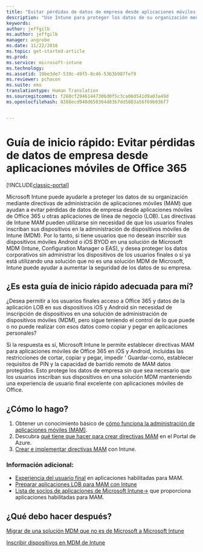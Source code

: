```yaml
---
title: "Evitar pérdidas de datos de empresa desde aplicaciones móviles de Office 365 | Microsoft Docs"
description: "Use Intune para proteger los datos de su organización mediante directivas de administración de aplicaciones móviles (MAM) que ayudan a evitar pérdidas de datos de empresa desde aplicaciones móviles de Office 365 u otras aplicaciones de línea de negocio (LOB)."
keywords: 
author: jeffgilb
ms.author: jeffgilb
manager: angrobe
ms.date: 11/22/2016
ms.topic: get-started-article
ms.prod: 
ms.service: microsoft-intune
ms.technology: 
ms.assetid: 19be3de7-539c-49f5-8c46-5363b987fef9
ms.reviewer: pchacon
ms.suite: ems
translationtype: Human Translation
ms.sourcegitcommit: f268cf29461447306d0f5c3ca06d541d9a03a49d
ms.openlocfilehash: 0288ecd940d650304d83b7dd5803a56f69b936f7


---
```


# <a name="quick-start-guide-prevent-company-data-leaks-from-office-365-mobile-apps"></a>Guía de inicio rápido: Evitar pérdidas de datos de empresa desde aplicaciones móviles de Office 365

[!INCLUDE[classic-portal](../includes/classic-portal.md)]

Microsoft Intune puede ayudarle a proteger los datos de su organización mediante directivas de administración de aplicaciones móviles (MAM) que ayudan a evitar pérdidas de datos de empresa desde aplicaciones móviles de Office 365 u otras aplicaciones de línea de negocio (LOB). Las directivas de Intune MAM pueden utilizarse sin necesidad de que los usuarios finales inscriban sus dispositivos en la administración de dispositivos móviles de Intune (MDM). Por lo tanto, si tiene usuarios que no desean inscribir sus dispositivos móviles Android o iOS BYOD en una solución de Microsoft MDM (Intune, Configuration Manager o EAS), y desea proteger los datos corporativos sin administrar los dispositivos de los usuarios finales o si ya está utilizando una solución que no es una solución MDM de Microsoft, Intune puede ayudar a aumentar la seguridad de los datos de su empresa.   

## <a name="is-this-quick-start-guide-right-for-me"></a>¿Es esta guía de inicio rápido adecuada para mí?
¿Desea permitir a los usuarios finales acceso a Office 365 y datos de la aplicación LOB en sus dispositivos iOS y Android sin necesidad de inscripción de dispositivos en una solución de administración de dispositivos móviles (MDM), pero sigue teniendo el control de lo que puede o no puede realizar con esos datos como copiar y pegar en aplicaciones personales?

Si la respuesta es sí, Microsoft Intune le permite establecer directivas MAM para aplicaciones móviles de Office 365 en iOS y Android, incluidas las restricciones de cortar, copiar y pegar, impedir ' Guardar-como, establecer requisitos de PIN y la capacidad de barrido remoto de MAM datos protegidos.  Esto protege los datos de empresa sin que sea necesario que los usuarios inscriban sus dispositivos en una solución MDM manteniendo una experiencia de usuario final excelente con aplicaciones móviles de Office.

## <a name="how-do-i-do-it"></a>¿Cómo lo hago?
1.  Obtener un conocimiento básico de [cómo funciona la administración de aplicaciones móviles (MAM)](/intune/deploy-use/protect-app-data-using-mobile-app-management-policies-with-microsoft-intune).
2.  Descubra [qué tiene que hacer para crear directivas MAM](/intune/deploy-use/get-ready-to-configure-mobile-app-management-policies-with-microsoft-intune) en el Portal de Azure.
3.  [Crear e implementar directivas MAM](/intune/deploy-use/get-ready-to-configure-mobile-app-management-policies-with-microsoft-intune) con Intune.

### <a name="additional-information"></a>Información adicional:
- [Experiencia del usuario final](/intune/deploy-use/end-user-experience-for-mam-enabled-apps-with-microsoft-intune) en aplicaciones habilitadas para MAM.
- [Preparar aplicaciones LOB para MAM con Intune](/intune/deploy-use/decide-how-to-prepare-apps-for-mobile-application-management-with-microsoft-intune)
- <a href="https://www.microsoft.com/en-us/cloud-platform/microsoft-intune-partners" target="_blank">Lista de socios de aplicaciones de Microsoft Intune&rarr;</a> que proporciona aplicaciones habilitadas para MAM.

## <a name="what-should-i-do-next"></a>¿Qué debo hacer después?
[Migrar de una solución MDM que no es de Microsoft a Microsoft Intune](/intune/deploy-use/migrate-to-intune)

[Inscribir dispositivos en MDM de Intune](/intune/deploy-use/enroll-devices-in-microsoft-intune)



<!--HONumber=Dec16_HO3-->


